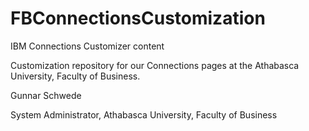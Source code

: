 # FBConnectionsCustomization
IBM Connections Customizer content

Customization repository for our Connections pages at the Athabasca University, Faculty of Business. 


Gunnar Schwede

System Administrator,
Athabasca University,
Faculty of Business
